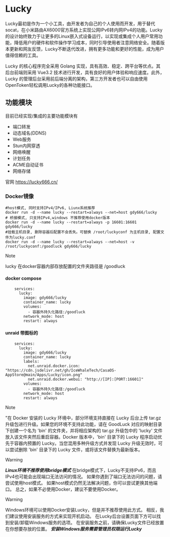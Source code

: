 # Lucky

Lucky最初是作为一个小工具，由开发者为自己的个人使用而开发，用于替代socat，在小米路由AX6000官方系统上实现公网IPv6转内网IPv4的功能。Lucky的设计始终致力于让更多的Linux嵌入式设备运行，以实现或集成个人用户常用功能，降低用户的硬件和软件操作学习成本，同时引导使用者注意网络安全。随着版本更新和网友反馈，Lucky不断迭代改进，拥有更多功能和更好的性能，成为用户值得信赖的工具。

Lucky 的核心程序完全采用 Golang 实现，具有高效、稳定、跨平台等优点。其后台前端则采用 Vue3.2 技术进行开发，具有良好的用户体验和响应速度。此外，Lucky 的管理后台采用前后端分离的架构，第三方开发者也可以自由使用OpenToken轻松调用Lucky的各种功能接口。

## 功能模块

目前已经实现/集成的主要功能模块有

- 端口转发
- 动态域名(DDNS)
- Web服务
- Stun内网穿透
- 网络唤醒
- 计划任务
- ACME自动证书
- 网络存储

官网 https://lucky666.cn/

### Docker镜像

```text
#host模式, 同时支持IPv4/IPv6, Liunx系统推荐
docker run -d --name lucky --restart=always --net=host gdy666/lucky
# 桥接模式, 只支持IPv4,windows 不推荐使用docker版本
docker run -d --name lucky --restart=always -p 16601:16601 gdy666/lucky
#挂载主机目录, 删除容器后配置不会丢失。可替换 /root/luckyconf 为主机目录, 配置文件为lucky.conf
docker run -d --name lucky --restart=always --net=host -v /root/luckyconf:/goodluck gdy666/lucky
```



> [!NOTE]
>
> lucky 在docker容器内部存放配置的文件夹路径是 /goodluck

#### docker compose

```text
    services:
      lucky:
        image: gdy666/lucky
        container_name: lucky
        volumes:
          - 容器外持久化路径:/goodluck
        network_mode: host
        restart: always
```

#### unraid 带图标的

```text
    services:
      lucky:
        image: gdy666/lucky
        container_name: lucky
        labels:
          net.unraid.docker.icon: "https://cdn.jsdelivr.net/gh/IceWhaleTech/CasaOS-AppStore@main/Apps/Lucky/icon.png"
          net.unraid.docker.webui: "http://[IP]:[PORT:16601]"
        volumes:
          - 容器外持久化路径:/goodluck
        network_mode: host
        restart: always
```



> [!NOTE]
>
> "在 Docker 安装的 Lucky 环境中，部分环境支持直接在 Lucky 后台上传 tar.gz 升级包进行升级。如果您的环境不支持此功能，请在 GoodLuck 对应的映射目录下创建一个名为 'bin' 的文件夹，并将相应架构的 tar.gz 升级包中的 'lucky' 文件放入该文件夹然后重启容器。Docker 版本中，'bin' 目录下的 Lucky 程序启动优先于容器内预置的 Lucky。当您混用多种升级方式并发现 Lucky 升级无效时，可以尝试删除 'bin' 目录下的 Lucky 文件，或将该文件替换为最新版本。

> [!WARNING]
>
> ***Linux环境不推荐使用bridge模式***
> 在bridge模式下，Lucky不支持IPv6，而且IPv4也可能会出现端口无法访问的情况。
> 如果你遇到了端口无法访问的问题，请尝试使用host模式。
> 如果host模式仍然无法解决问题，你可以尝试更换其他端口。
> 总之，如果不必使用Docker，建议不要使用Docker。

> [!WARNING]
>
> Windows环境可以使用Docker安装Lucky，但是并不推荐使用此方式。
> 相反，我们建议使用安装服务的方式来实现开机启动。
> 在Lucky后台设置页面下方可以找到安装/卸载Windows服务的选项。
> 在安装服务之前，请确保Lucky文件已经放置在你想要存放的位置。 ***安装Windows服务需要管理员权限运行Lucky***

